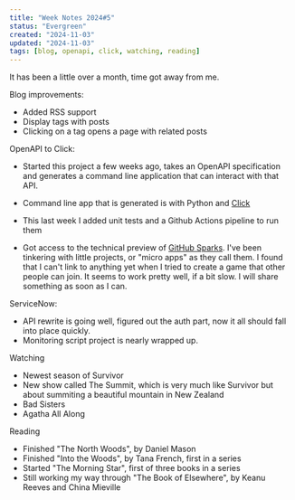```yaml
---
title: "Week Notes 2024#5"
status: "Evergreen"
created: "2024-11-03"
updated: "2024-11-03"
tags: [blog, openapi, click, watching, reading]
---
```

It has been a little over a month, time got away from me.

Blog improvements:
- Added RSS support
- Display tags with posts
- Clicking on a tag opens a page with related posts

OpenAPI to Click:
- Started this project a few weeks ago, takes an OpenAPI specification and generates a command line application that can interact with that API.
- Command line app that is generated is with Python and [Click](https://click.palletsprojects.com/en/stable/)
- This last week I added unit tests and a Github Actions pipeline to run them

- Got access to the technical preview of [GitHub Sparks](https://githubnext.com/projects/github-spark/). I've been tinkering with little projects, or "micro apps" as they call them. I found that I can't link to anything yet when I tried to create a game that other people can join. It seems to work pretty well, if a bit slow. I will share something as soon as I can.

ServiceNow:
- API rewrite is going well, figured out the auth part, now it all should fall into place quickly. 
- Monitoring script project is nearly wrapped up.

Watching
- Newest season of Survivor
- New show called The Summit, which is very much like Survivor but about summiting a beautiful mountain in New Zealand
- Bad Sisters
- Agatha All Along

Reading
- Finished "The North Woods", by Daniel Mason
- Finished "Into the Woods", by Tana French, first in a series
- Started "The Morning Star", first of three books in a series
- Still working my way through "The Book of Elsewhere", by Keanu Reeves and China Mieville
